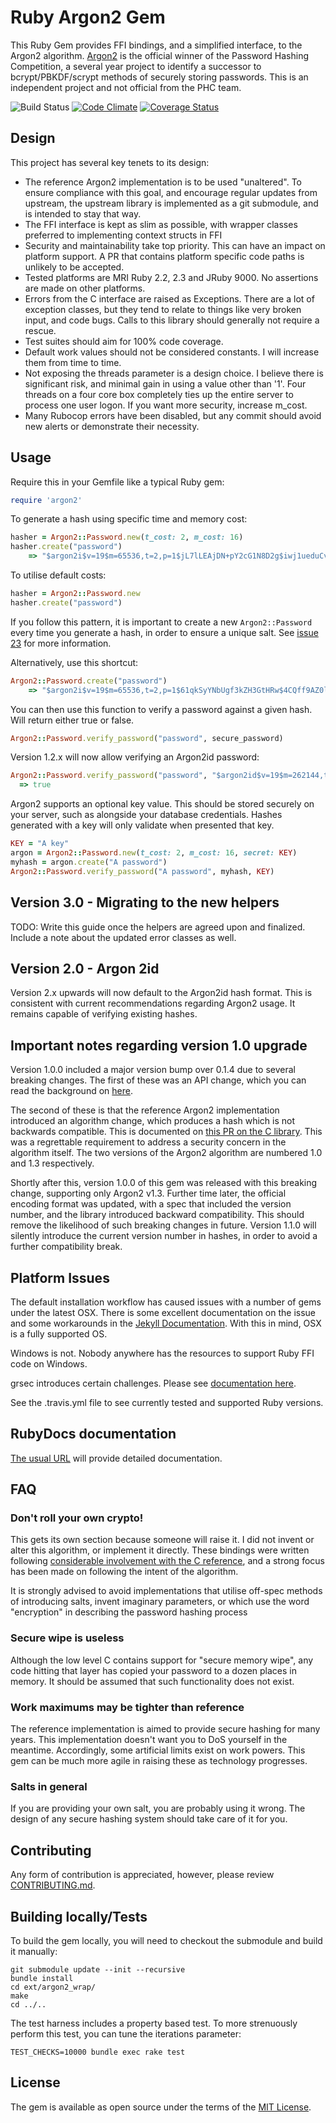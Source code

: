 # Ruby Argon2 Gem

This Ruby Gem provides FFI bindings, and a simplified interface, to the Argon2
algorithm. [Argon2](https://github.com/P-H-C/phc-winner-argon2) is the official
winner of the Password Hashing Competition, a several year project to identify a
successor to bcrypt/PBKDF/scrypt methods of securely storing passwords. This is
an independent project and not official from the PHC team.

![Build Status](https://github.com/technion/ruby-argon2/workflows/Test%20Suite/badge.svg)
[![Code Climate](https://codeclimate.com/github/technion/ruby-argon2/badges/gpa.svg)](https://codeclimate.com/github/technion/ruby-argon2)
[![Coverage Status](https://coveralls.io/repos/github/technion/ruby-argon2/badge.svg)](https://coveralls.io/github/technion/ruby-argon2)

## Design

This project has several key tenets to its design:

* The reference Argon2 implementation is to be used "unaltered". To ensure
  compliance with this goal, and encourage regular updates from upstream, the
  upstream library is implemented as a git submodule, and is intended to stay
  that way.
* The FFI interface is kept as slim as possible, with wrapper classes preferred
  to implementing context structs in FFI
* Security and maintainability take top priority. This can have an impact on
  platform support. A PR that contains platform specific code paths is unlikely
  to be accepted.
* Tested platforms are MRI Ruby 2.2, 2.3 and JRuby 9000. No assertions are made
  on other platforms.
* Errors from the C interface are raised as Exceptions. There are a lot of
  exception classes, but they tend to relate to things like very broken input,
  and code bugs. Calls to this library should generally not require a rescue.
* Test suites should aim for 100% code coverage.
* Default work values should not be considered constants. I will increase them
  from time to time.
* Not exposing the threads parameter is a design choice. I believe there is
  significant risk, and minimal gain in using a value other than '1'. Four
  threads on a four core box completely ties up the entire server to process one
  user logon. If you want more security, increase m_cost.
* Many Rubocop errors have been disabled, but any commit should avoid new alerts
  or demonstrate their necessity.

## Usage

Require this in your Gemfile like a typical Ruby gem:

```ruby
require 'argon2'
```

To generate a hash using specific time and memory cost:

```ruby
hasher = Argon2::Password.new(t_cost: 2, m_cost: 16)
hasher.create("password")
    => "$argon2i$v=19$m=65536,t=2,p=1$jL7lLEAjDN+pY2cG1N8D2g$iwj1ueduCvm6B9YVjBSnAHu+6mKzqGmDW745ALR38Uo"
```

To utilise default costs:

```ruby
hasher = Argon2::Password.new
hasher.create("password")
```

If you follow this pattern, it is important to create a new `Argon2::Password`
every time you generate a hash, in order to ensure a unique salt. See
[issue 23](https://github.com/technion/ruby-argon2/issues/23) for more
information.

Alternatively, use this shortcut:

```ruby
Argon2::Password.create("password")
    => "$argon2i$v=19$m=65536,t=2,p=1$61qkSyYNbUgf3kZH3GtHRw$4CQff9AZ0lWd7uF24RKMzqEiGpzhte1Hp8SO7X8bAew"
```

You can then use this function to verify a password against a given hash. Will
return either true or false.

```ruby
Argon2::Password.verify_password("password", secure_password)
```

Version 1.2.x will now allow verifying an Argon2id password:

```ruby
Argon2::Password.verify_password("password", "$argon2id$v=19$m=262144,t=2,p=1$c29tZXNhbHQ$eP4eyR+zqlZX1y5xCFTkw9m5GYx0L5YWwvCFvtlbLow")
  => true
```

Argon2 supports an optional key value. This should be stored securely on your
server, such as alongside your database credentials. Hashes generated with a key
will only validate when presented that key.

```ruby
KEY = "A key"
argon = Argon2::Password.new(t_cost: 2, m_cost: 16, secret: KEY)
myhash = argon.create("A password")
Argon2::Password.verify_password("A password", myhash, KEY)
```

## Version 3.0 - Migrating to the new helpers

TODO: Write this guide once the helpers are agreed upon and finalized. Include
      a note about the updated error classes as well.

## Version 2.0 - Argon 2id

Version 2.x upwards will now default to the Argon2id hash format. This is
consistent with current recommendations regarding Argon2 usage. It remains
capable of verifying existing hashes.

## Important notes regarding version 1.0 upgrade

Version 1.0.0 included a major version bump over 0.1.4 due to several breaking
changes. The first of these was an API change, which you can read the background
on [here](https://github.com/technion/ruby-argon2/issues/9).

The second of these is that the reference Argon2 implementation introduced an
algorithm change, which produces a hash which is not backwards compatible. This
is documented on
[this PR on the C library](https://github.com/P-H-C/phc-winner-argon2/pull/115).
This was a regrettable requirement to address a security concern in the
algorithm itself. The two versions of the Argon2 algorithm are numbered 1.0 and
1.3 respectively.

Shortly after this, version 1.0.0 of this gem was released with this breaking
change, supporting only Argon2 v1.3. Further time later, the official encoding
format was updated, with a spec that included the version number, and the
library introduced backward compatibility. This should remove the likelihood of
such breaking changes in future. Version 1.1.0 will silently introduce the
current version number in hashes, in order to avoid a further compatibility
break.


## Platform Issues

The default installation workflow has caused issues with a number of gems under
the latest OSX. There is some excellent documentation on the issue and some
workarounds in the
[Jekyll Documentation](http://jekyllrb.com/docs/troubleshooting/#jekyll-amp-mac-os-x-1011).
With this in mind, OSX is a fully supported OS.

Windows is not. Nobody anywhere has the resources to support Ruby FFI code on
Windows.

grsec introduces certain challenges. Please see
[documentation here](https://github.com/technion/ruby-argon2/issues/15).

See the .travis.yml file to see currently tested and supported Ruby versions.

## RubyDocs documentation

[The usual URL](http://www.rubydoc.info/gems/argon2) will provide detailed
documentation.

## FAQ
### Don't roll your own crypto!

This gets its own section because someone will raise it. I did not invent or
alter this algorithm, or implement it directly. These bindings were written
following
[considerable involvement with the C reference](https://github.com/P-H-C/phc-winner-argon2/commits/master?author=technion),
and a strong focus has been made on following the intent of the algorithm.

It is strongly advised to avoid implementations that utilise off-spec methods of
introducing salts, invent imaginary parameters, or which use the word
"encryption" in describing the password hashing process

### Secure wipe is useless

Although the low level C contains support for "secure memory wipe", any code
hitting that layer has copied your password to a dozen places in memory. It
should be assumed that such functionality does not exist.

### Work maximums may be tighter than reference

The reference implementation is aimed to provide secure hashing for many years.
This implementation doesn't want you to DoS yourself in the meantime.
Accordingly, some artificial limits exist on work powers. This gem can be much
more agile in raising these as technology progresses.

### Salts in general

If you are providing your own salt, you are probably using it wrong. The design
of any secure hashing system should take care of it for you.

## Contributing

Any form of contribution is appreciated, however, please review
[CONTRIBUTING.md](CONTRIBUTING.md).


## Building locally/Tests

To build the gem locally, you will need to checkout the submodule and build it
manually:

```shell
git submodule update --init --recursive
bundle install
cd ext/argon2_wrap/
make
cd ../..
```

The test harness includes a property based test. To more strenuously perform
this test, you can tune the iterations parameter:

```shell
TEST_CHECKS=10000 bundle exec rake test
```

## License

The gem is available as open source under the terms of the
[MIT License](http://opensource.org/licenses/MIT).
